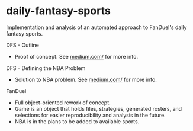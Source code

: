 # daily-fantasy-sports

Implementation and analysis of an automated approach to FanDuel's daily fantasy sports.

DFS - Outline
  * Proof of concept. See [medium.com/](https://medium.com/@benjamin.absalon/daily-fantasy-sports-an-automated-approach-a3eea1ef38dd) for more info.

DFS - Defining the NBA Problem
  * Solution to NBA problem. See [medium.com/](https://medium.com/@benjamin.absalon/daily-fantasy-sports-defining-the-nba-problem-5120858238d9) for more info.

FanDuel
  * Full object-oriented rework of concept. 
  * Game is an object that holds files, strategies, generated rosters, and selections for easier reproducibility and analysis in the future.
  * NBA is in the plans to be added to available sports.
